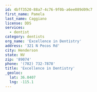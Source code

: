 ```yaml
---
id: 4bff3520-88a7-4c76-9f0b-a6ee089d09c7
first_name: Pamela
last_name: Caggiano
license: DDS
services:
  - dentist
category: dentists
org_name: 'Excellence in Dentistry'
address: '321 N Pecos Rd'
city: Henderson
state: NV
zip: '89074'
phone: '(702) 732-7878'
title: 'Excellence in Dentistry'
_geoloc:
  lat: 36.0407
  lng: -115.1
---
```

